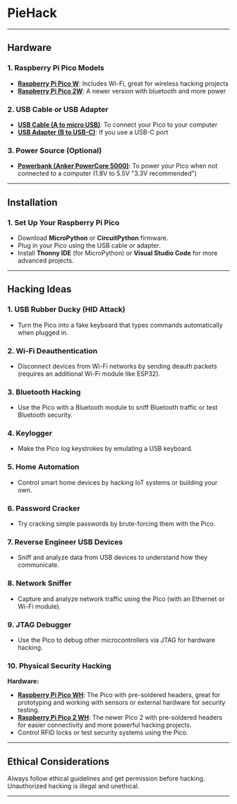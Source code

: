 # PieHack

---

## Hardware
### 1. Raspberry Pi Pico Models
- **[Raspberry Pi Pico W](https://www.waveshare.com/product/raspberry-pi/boards-kits/raspberry-pi-pico-cat/raspberry-pi-pico-w.htm?sku=23108)**: Includes Wi-Fi, great for wireless hacking projects
- **[Raspberry Pi Pico 2W](https://www.waveshare.com/product/raspberry-pi/boards-kits/raspberry-pi-pico-3/raspberry-pi-pico-2-w.htm?sku=29439)**: A newer version with bluetooth and more power

### 2. USB Cable or USB Adapter
- **[USB Cable (A to micro USB)](https://www.raspberrypi.com/products/usb-a-male-to-micro-usb-male-cable/)**: To connect your Pico to your computer
- **[USB Adapter (B to USB-C)](https://www.raspberrypi.com/products/usb-b-to-usb-c-adapter/)**: If you use a USB-C port

### 3. Power Source (Optional)
- **[Powerbank (Anker PowerCore 5000)](https://www.amazon.com/Anker-Powercore-5000-mAh-Powerbank-A1109G11/dp/B01CU1EC6Y)**: To power your Pico when not connected to a computer (1.8V to 5.5V "3.3V recommended")

---

## Installation

### 1. Set Up Your Raspberry Pi Pico
- Download **MicroPython** or **CircuitPython** firmware.
- Plug in your Pico using the USB cable or adapter.
- Install **Thonny IDE** (for MicroPython) or **Visual Studio Code** for more advanced projects.

---

## Hacking Ideas

### 1. **USB Rubber Ducky (HID Attack)**
   - Turn the Pico into a fake keyboard that types commands automatically when plugged in.

### 2. **Wi-Fi Deauthentication**
   - Disconnect devices from Wi-Fi networks by sending deauth packets (requires an additional Wi-Fi module like ESP32).

### 3. **Bluetooth Hacking**
   - Use the Pico with a Bluetooth module to sniff Bluetooth traffic or test Bluetooth security.

### 4. **Keylogger**
   - Make the Pico log keystrokes by emulating a USB keyboard.

### 5. **Home Automation**
   - Control smart home devices by hacking IoT systems or building your own.

### 6. **Password Cracker**
   - Try cracking simple passwords by brute-forcing them with the Pico.

### 7. **Reverse Engineer USB Devices**
   - Sniff and analyze data from USB devices to understand how they communicate.

### 8. **Network Sniffer**
   - Capture and analyze network traffic using the Pico (with an Ethernet or Wi-Fi module).

### 9. **JTAG Debugger**
   - Use the Pico to debug other microcontrollers via JTAG for hardware hacking.

### 10. **Physical Security Hacking**

**Hardware:**
- **[Raspberry Pi Pico WH](https://www.raspberrypi.com/products/raspberry-pi-pico/?variant=raspberry-pi-pico-wh)**: The Pico with pre-soldered headers, great for prototyping and working with sensors or external hardware for security testing.
- **[Raspberry Pi Pico 2 WH](https://www.raspberrypi.com/products/raspberry-pi-pico-2/?variant=pico-2-wh)**: The newer Pico 2 with pre-soldered headers for easier connectivity and more powerful hacking projects.
- Control RFID locks or test security systems using the Pico.

---

## Ethical Considerations

Always follow ethical guidelines and get permission before hacking. Unauthorized hacking is illegal and unethical.

---
